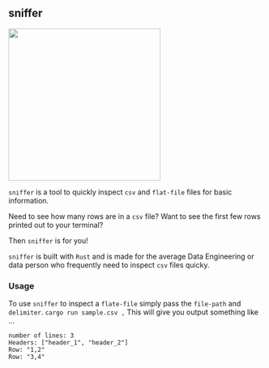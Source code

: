 ## sniffer

<img src="https://github.com/danielbeach/sniffer/blob/0ca48931cacf052ad3bce881f6e2847c58e0f97c/imgs/sniff.png" width="300">

`sniffer` is a tool to quickly inspect `csv` and `flat-file` files for basic information.

Need to see how many rows are in a `csv` file?
Want to see the first few rows printed out to your terminal?

Then `sniffer` is for you!

`sniffer` is built with `Rust` and is made for the average 
Data Engineering or data person who frequently need to inspect
`csv` files quicky.

### Usage
To use `sniffer` to inspect a `flate-file` 
simply pass the `file-path` and `delimiter`.
`cargo run sample.csv ,`
This will give you output something like ...
```
number of lines: 3
Headers: ["header_1", "header_2"]
Row: "1,2"
Row: "3,4"
```
